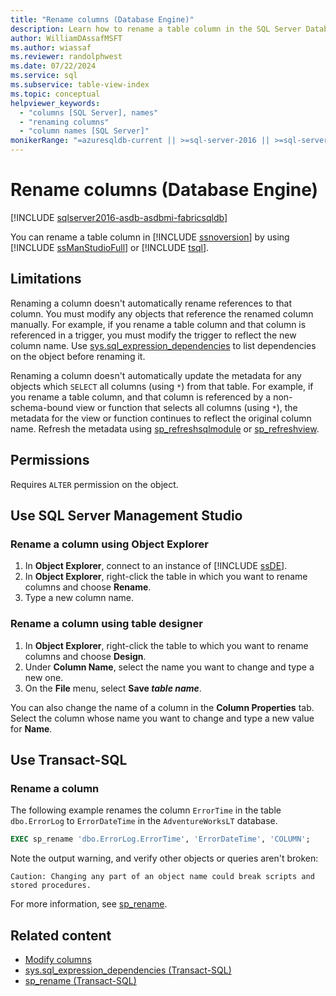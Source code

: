 ```yaml
---
title: "Rename columns (Database Engine)"
description: Learn how to rename a table column in the SQL Server Database Engine with SQL Server Management Studio or Transact-SQL.
author: WilliamDAssafMSFT
ms.author: wiassaf
ms.reviewer: randolphwest
ms.date: 07/22/2024
ms.service: sql
ms.subservice: table-view-index
ms.topic: conceptual
helpviewer_keywords:
  - "columns [SQL Server], names"
  - "renaming columns"
  - "column names [SQL Server]"
monikerRange: "=azuresqldb-current || >=sql-server-2016 || >=sql-server-linux-2017 || =azuresqldb-mi-current||=fabric"
---
```

# Rename columns (Database Engine)

[!INCLUDE [sqlserver2016-asdb-asdbmi-fabricsqldb](../../includes/applies-to-version/sqlserver2016-asdb-asdbmi-fabricsqldb.md)]

You can rename a table column in [!INCLUDE [ssnoversion](../../includes/ssnoversion-md.md)] by using [!INCLUDE [ssManStudioFull](../../includes/ssmanstudiofull-md.md)] or [!INCLUDE [tsql](../../includes/tsql-md.md)].

## Limitations

Renaming a column doesn't automatically rename references to that column. You must modify any objects that reference the renamed column manually. For example, if you rename a table column and that column is referenced in a trigger, you must modify the trigger to reflect the new column name. Use [sys.sql_expression_dependencies](../system-catalog-views/sys-sql-expression-dependencies-transact-sql.md) to list dependencies on the object before renaming it.

Renaming a column doesn't automatically update the metadata for any objects which `SELECT` all columns (using `*`) from that table. For example, if you rename a table column, and that column is referenced by a non-schema-bound view or function that selects all columns (using `*`), the metadata for the view or function continues to reflect the original column name. Refresh the metadata using [sp_refreshsqlmodule](../system-stored-procedures/sp-refreshsqlmodule-transact-sql.md) or [sp_refreshview](../system-stored-procedures/sp-refreshview-transact-sql.md).

## Permissions

Requires `ALTER` permission on the object.

## <a id="SSMSProcedure"></a> Use SQL Server Management Studio

### Rename a column using Object Explorer

1. In **Object Explorer**, connect to an instance of [!INCLUDE [ssDE](../../includes/ssde-md.md)].
1. In **Object Explorer**, right-click the table in which you want to rename columns and choose **Rename**.
1. Type a new column name.

### Rename a column using table designer

1. In **Object Explorer**, right-click the table to which you want to rename columns and choose **Design**.
1. Under **Column Name**, select the name you want to change and type a new one.
1. On the **File** menu, select **Save _table name_**.

You can also change the name of a column in the **Column Properties** tab. Select the column whose name you want to change and type a new value for **Name**.

## <a id="TsqlProcedure"></a> Use Transact-SQL

### Rename a column

The following example renames the column `ErrorTime` in the table `dbo.ErrorLog` to `ErrorDateTime` in the `AdventureWorksLT` database.

```sql
EXEC sp_rename 'dbo.ErrorLog.ErrorTime', 'ErrorDateTime', 'COLUMN';
```

Note the output warning, and verify other objects or queries aren't broken:

```output
Caution: Changing any part of an object name could break scripts and stored procedures.
```

For more information, see [sp_rename](../system-stored-procedures/sp-rename-transact-sql.md).

## Related content

- [Modify columns](modify-columns-database-engine.md)
- [sys.sql_expression_dependencies (Transact-SQL)](../system-catalog-views/sys-sql-expression-dependencies-transact-sql.md)
- [sp_rename (Transact-SQL)](../system-stored-procedures/sp-rename-transact-sql.md)
